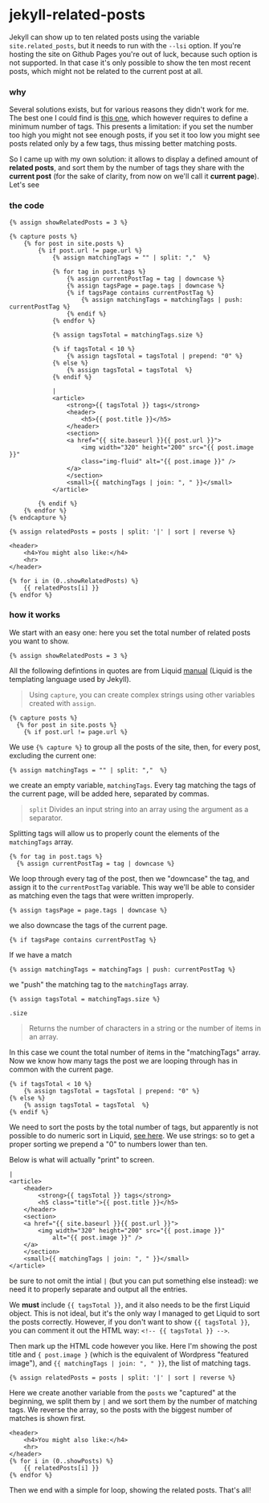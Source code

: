 # jekyll-related-posts

Jekyll can show up to ten related posts using the variable ```site.related_posts```, but it needs to run with the ```--lsi``` option. If you're hosting the site on Github Pages you're out of luck, because such option is not supported. In that case it's only possible to show the ten most recent posts, which might not be related to the current post at all.

### why

Several solutions exists, but for various reasons they didn't work for me. The best one I could find is [this one](https://blog.webjeda.com/jekyll-related-posts/), which however requires to define a minimum number of tags. This presents a limitation: if you set the number too high you might not see enough posts, if you set it too low you might see posts related only by a few tags, thus missing better matching posts.

So I came up with my own solution: it allows to display a defined amount of **related posts**, and sort them by the number of tags they share with the **current post** (for the sake of clarity, from now on we'll call it **current page**). Let's see

### the code
```
{% assign showRelatedPosts = 3 %}

{% capture posts %} 
    {% for post in site.posts %}
        {% if post.url != page.url %}
            {% assign matchingTags = "" | split: ","  %}
    
            {% for tag in post.tags %}
                {% assign currentPostTag = tag | downcase %}
                {% assign tagsPage = page.tags | downcase %}
                {% if tagsPage contains currentPostTag %}
                    {% assign matchingTags = matchingTags | push: currentPostTag %}    
                {% endif %}
            {% endfor %}
            
            {% assign tagsTotal = matchingTags.size %}
    
            {% if tagsTotal < 10 %}
                {% assign tagsTotal = tagsTotal | prepend: "0" %}
            {% else %}
                {% assign tagsTotal = tagsTotal  %}
            {% endif %}
            
            |
            <article>
                <strong>{{ tagsTotal }} tags</strong>
                <header>    
                    <h5>{{ post.title }}</h5>    
                </header>
                <section>
                <a href="{{ site.baseurl }}{{ post.url }}">
                    <img width="320" height="200" src="{{ post.image }}" 
                    class="img-fluid" alt="{{ post.image }}" />
                </a>
                </section>
                <small>{{ matchingTags | join: ", " }}</small>
            </article>
                
        {% endif %}
    {% endfor %}
{% endcapture %}

{% assign relatedPosts = posts | split: '|' | sort | reverse %}

<header>
    <h4>You might also like:</h4>
    <hr>
</header>

{% for i in (0..showRelatedPosts) %}
    {{ relatedPosts[i] }}
{% endfor %}
```

### how it works

We start with an easy one: here you set the total number of related posts you want to show.  
```
{% assign showRelatedPosts = 3 %}
```
All the following defintions in quotes are from Liquid [manual](https://shopify.github.io/liquid/) (Liquid is the templating language used by Jekyll).
> Using ```capture```, you can create complex strings using other variables created with ```assign```.
```
{% capture posts %}
  {% for post in site.posts %}
    {% if post.url != page.url %}
```
We use ```{% capture %}``` to group all the posts of the site, then, for every post, excluding the current one:
```
{% assign matchingTags = "" | split: ","  %}
```
we create an empty variable, ```matchingTags```. Every tag matching the tags of the current page, will be added here, separated by commas. 
> ```split``` Divides an input string into an array using the argument as a separator. 

Splitting tags will allow us to properly count the elements of the ```matchingTags``` array.
```
{% for tag in post.tags %}
  {% assign currentPostTag = tag | downcase %}
``` 
We loop through every tag of the post, then we "downcase" the tag, and assign it to the ```currentPostTag``` variable. 
This way we'll be able to consider as matching even the tags that were written improperly.  
```
{% assign tagsPage = page.tags | downcase %}
``` 
we also downcase the tags of the current page.
```
{% if tagsPage contains currentPostTag %}
``` 
If we have a match
```
{% assign matchingTags = matchingTags | push: currentPostTag %}
``` 
we "push" the matching tag to the ```matchingTags``` array.

```
{% assign tagsTotal = matchingTags.size %}
```    
```.size``` 
> Returns the number of characters in a string or the number of items in an array.

In this case we count the total number of items in the "matchingTags" array. <br>
Now we know how many tags the post we are looping through has in common with the current page.
```
{% if tagsTotal < 10 %}
    {% assign tagsTotal = tagsTotal | prepend: "0" %}
{% else %}
    {% assign tagsTotal = tagsTotal  %}
{% endif %}
```    
We need to sort the posts by the total number of tags, but apparently is not possible to do numeric sort in Liquid, [see here](https://github.com/Shopify/liquid/issues/980). We use strings: so to get a proper sorting we prepend a "0" to numbers lower than ten. 

Below is what will actually "print" to screen. 
```
|
<article>
    <header>    
        <strong>{{ tagsTotal }} tags</strong>
        <h5 class="title">{{ post.title }}</h5>    
    </header>
    <section>
    <a href="{{ site.baseurl }}{{ post.url }}">
        <img width="320" height="200" src="{{ post.image }}" 
            alt="{{ post.image }}" />
    </a>
    </section>
    <small>{{ matchingTags | join: ", " }}</small>
</article>
```    

be sure to not omit the intial ```|``` (but you can put something else instead): we need it to properly separate and output all the entries. 

We **must** include ```{{ tagsTotal }}```, and it also needs to be the first Liquid object. This is not ideal, but it's the only way I managed to get Liquid to sort the posts correctly. However, if you don't want to show ```{{ tagsTotal }}```, you can comment it out the HTML way: ```<!-- {{ tagsTotal }} -->```.

Then mark up the HTML code however you like. Here I'm showing the post title and ```{ post.image }``` (which is the equivalent of Wordpress "featured image"), and ```{{ matchingTags | join: ", " }}```, the list of matching tags. 

```
{% assign relatedPosts = posts | split: '|' | sort | reverse %}
```    
Here we create another variable from the ```posts``` we "captured" at the beginning, we split them by ```|``` and we sort them by the number of matching tags. We reverse the array, so the posts with the biggest number of matches is shown first.
```
<header>
    <h4>You might also like:</h4>
    <hr>
</header>
{% for i in (0..showPosts) %}
    {{ relatedPosts[i] }}
{% endfor %}
```
Then we end with a simple for loop, showing the related posts.
That's all!
